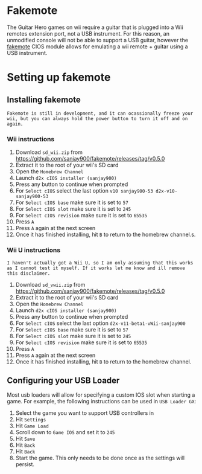 # Fakemote
The Guitar Hero games on wii require a guitar that is plugged into a Wii remotes extension port, not a USB instrument.
For this reason, an unmodified console will not be able to support a USB guitar, however the [fakemote](https://github.com/sanjay900/fakemote) CIOS module allows for emulating a wii remote + guitar using a USB instrument.

# Setting up fakemote

## Installing fakemote
 ```danger
Fakemote is still in development, and it can ocassionally freeze your wii, but you can always hold the power button to turn it off and on again.
```
### Wii instructions
1. Download `sd_wii.zip` from https://github.com/sanjay900/fakemote/releases/tag/v0.5.0
2. Extract it to the root of your wii's SD card
3. Open the `Homebrew Channel`
4. Launch `d2x cIOS installer (sanjay900)`
5. Press any button to continue when prompted
6. For `Select cIOS` select the last option `v10 sanjay900-53 d2x-v10-sanjay900-53`
7. For `Select cIOS base` make sure it is set to `57`
8. For `Select cIOS slot` make sure it is set to `245`
9. For `Select cIOS revision` make sure it is set to `65535`
10. Press `A`
11. Press `A` again at the next screen
12. Once it has finished installing, hit `B` to return to the homebrew channel.s.

### Wii U instructions
```danger
I haven't actually got a Wii U, so I am only assuming that this works as I cannot test it myself. If it works let me know and ill remove this disclaimer.
```
1. Download `sd_vwii.zip` from https://github.com/sanjay900/fakemote/releases/tag/v0.5.0
2. Extract it to the root of your wii's SD card
3. Open the `Homebrew Channel`
4. Launch `d2x cIOS installer (sanjay900)`
5. Press any button to continue when prompted
6. For `Select cIOS` select the last option `d2x-v11-beta1-vWii-sanjay900`
7. For `Select cIOS base` make sure it is set to `57`
8. For `Select cIOS slot` make sure it is set to `245`
9. For `Select cIOS revision` make sure it is set to `65535`
10. Press `A`
11. Press `A` again at the next screen
12. Once it has finished installing, hit `B` to return to the homebrew channel.

## Configuring your USB Loader
Most usb loaders will allow for specifying a custom IOS slot when starting a game. For example, the following instructions can be used in `USB Loader GX`:
1. Select the game you want to support USB controllers in
2. Hit `Settings`
3. Hit `Game Load`
4. Scroll down to `Game IOS` and set it to `245`
5. Hit `Save`
6. Hit `Back`
7. Hit `Back`
8. Start the game. This only needs to be done once as the settings will persist.